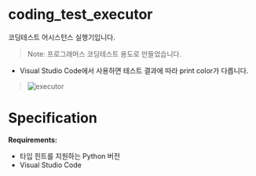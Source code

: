 # coding_test_executor
코딩테스트 어시스턴스 실행기입니다.
> Note: 프로그래머스 코딩테스트 용도로 만들었습니다.
- Visual Studio Code에서 사용하면 테스트 결과에 따라 print color가 다릅니다.    

> ![executor](https://user-images.githubusercontent.com/52395699/203057207-702ab7b6-814a-4b52-8834-ee4ccd1b25c1.png)

# Specification

**Requirements:**
  - 타입 힌트를 지원하는 Python 버전
  - Visual Studio Code
